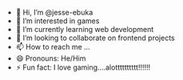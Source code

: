 - 👋 Hi, I’m @jesse-ebuka
- 👀 I’m interested in games
- 🌱 I’m currently learning web development
- 💞️ I’m looking to collaborate on frontend projects
- 📫 How to reach me ...
- 😄 Pronouns: He/Him
- ⚡ Fun fact: I love gaming....alotttttttttt!!!!!!

<!---
jesse-ebuka/jesse-ebuka is a ✨ special ✨ repository because its `README.md` (this file) appears on your GitHub profile.
You can click the Preview link to take a look at your changes.
--->
